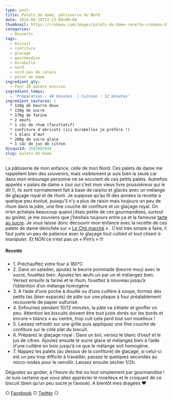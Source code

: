 ```yaml
---
type: post
title: Palets de dame, pâtisserie du Nord
date: 2014-09-18T12:13:00+00:00
thumbnail: https://crokmou.com/images/palets-de-dame-recette-crokmou-blog-culinaire.jpg
categories:
  - Desserts
tags:
  - biscuit
  - confiture
  - glacage
  - gourmandise
  - mirabelle
  - nord
  - nord pas de calais
  - palet de dame
ingredient_qty:
  - Pour 20 palets environ
ingredient_temps:
  - 'Préparation : 40 minutes  | Cuisson : 12 minutes'
ingredient_textarea: |
  * 120g de beurre doux
  * 130g de sucre
  * 170g de farine
  * 2 oeufs
  * 1 càs de rhum (facultatif)
  * confiture d'abricots (ici mirabelles je préfère !)
  * 1 blanc d’œuf
  * 200g de sucre glace
  * 1 càc de jus de citron
disqusId: 3587682934
slug: palets-de-dame
---
```


La pâtisserie de mon enfance, celle de mon Nord. Ces palets de dame me rappellent bien des souvenirs, mais visiblement je suis bien la seule car dans mon entourage personne ne se souvient de ces petits palets. Autrefois appelés « palais de dame » (oui oui c’est mon vieux livre poussiéreux qui le dit !), ils sont normalement fait à base de raisins et glacés avec un mélange de glaçage royal et de rhum. Je suppose qu’au fil des années la recette a quelque peu évolué, puisqu’il n’y a plus de raisin mais toujours un peu de rhum dans la pâte, une fine couche de confiture et un glaçage royal. On m’en achetais beaucoup quand j’étais petite de ces gourmandises, surtout au goûter, je me souviens que j’hésitais toujours entre ça et la fameuse [tarte au sucre](http://www.crokmou.com/tarte-au-sucre-du-nord/ "Tarte au sucre du Nord"). Je vous laisse donc découvrir mon enfance avec la recette de ces palets de dame dénichée sur « [Le Chti marché](http://www.lechtimarche.fr/) » . C’est très simple à faire, il faut juste un peu de patience avec le glaçage _tout collant et tout chiant à manipuler_. Et NON ce n’est pas un « Pim’s » !!!

##### Recette

* 1\. Préchauffez votre four à 180°C
* 2\. Dans un saladier, ajoutez le beurre pommade (beurre mou) avec le sucre, fouettez bien. Ajoutez les œufs un par un et mélangez bien. Versez ensuite la farine et le rhum, fouettez à nouveau jusqu’à l’obtention d’un mélange homogène
* 3\. A l’aide d’une poche à douille ou d’une cuillère à soupe, formez des petits tas (bien espacés) de pâte sur une plaque à four préalablement recouverte de papier sulfurisé.
* 4\. Enfournez pendant 10/12 minutes, la pâte va s’étaler et gonfler un peu. Attention les biscuits doivent être tout juste dorés sur les bords et encore « blancs » au centre, trop cuit cela perd tout son moelleux !
* 5\. Laissez refroidir sur une grille puis appliquez une fine couche de confiture sur le côté plat du biscuit.
* 6\. Préparez le glaçage royal : Dans un bol, versez le blanc d’oeuf et le jus de citron. Ajoutez ensuite le sucre glace et mélangez bien à l’aide d’une cuillère en bois jusqu’à ce que le mélange soit homogène.
* 7\. Nappez les palets (au dessus de la confiture) de glaçage, si celui-ci est un peu trop difficile à travailler, passez le quelques secondes au micro-ondes pour le ramollir. Laissez ensuite sécher 1/2h.

Dégustez au goûter, à l’heure du thé ou tout simplement par gourmandise ! Je suis certaine que vous allez apprécier le moelleux et le croquant de ce biscuit (bien qu’un peu sucré je l’avoue). A bientôt mes dragées ❤

○ [Facebook](https://www.facebook.com/crokmou.blog) ○ [Twitter](https://twitter.com/Crokmou) ○